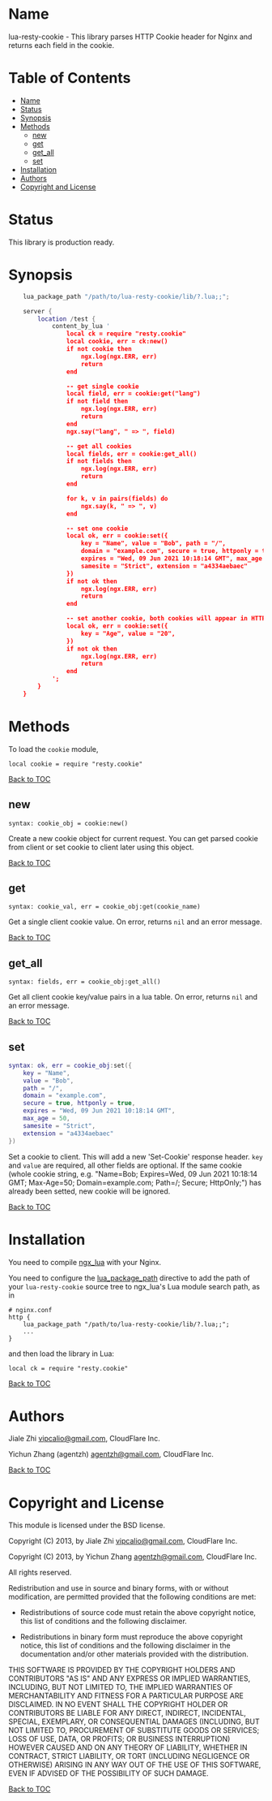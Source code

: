 Name
====

lua-resty-cookie - This library parses HTTP Cookie header for Nginx and returns each field in the cookie.

Table of Contents
=================

* [Name](#name)
* [Status](#status)
* [Synopsis](#synopsis)
* [Methods](#methods)
    * [new](#new)
    * [get](#get)
    * [get_all](#get_all)
    * [set](#set)
* [Installation](#installation)
* [Authors](#authors)
* [Copyright and License](#copyright-and-license)

Status
======

This library is production ready.

Synopsis
========
```lua
    lua_package_path "/path/to/lua-resty-cookie/lib/?.lua;;";

    server {
        location /test {
            content_by_lua '
                local ck = require "resty.cookie"
                local cookie, err = ck:new()
                if not cookie then
                    ngx.log(ngx.ERR, err)
                    return
                end

                -- get single cookie
                local field, err = cookie:get("lang")
                if not field then
                    ngx.log(ngx.ERR, err)
                    return
                end
                ngx.say("lang", " => ", field)

                -- get all cookies
                local fields, err = cookie:get_all()
                if not fields then
                    ngx.log(ngx.ERR, err)
                    return
                end

                for k, v in pairs(fields) do
                    ngx.say(k, " => ", v)
                end

                -- set one cookie
                local ok, err = cookie:set({
                    key = "Name", value = "Bob", path = "/",
                    domain = "example.com", secure = true, httponly = true,
                    expires = "Wed, 09 Jun 2021 10:18:14 GMT", max_age = 50,
                    samesite = "Strict", extension = "a4334aebaec"
                })
                if not ok then
                    ngx.log(ngx.ERR, err)
                    return
                end

                -- set another cookie, both cookies will appear in HTTP response
                local ok, err = cookie:set({
                    key = "Age", value = "20",
                })
                if not ok then
                    ngx.log(ngx.ERR, err)
                    return
                end
            ';
        }
    }
```

Methods
=======

To load the `cookie` module,

```
local cookie = require "resty.cookie"
```

[Back to TOC](#table-of-contents)

new
---
`syntax: cookie_obj = cookie:new()`

Create a new cookie object for current request. You can get parsed cookie from client or set cookie to client later using this object.

[Back to TOC](#table-of-contents)

get
---
`syntax: cookie_val, err = cookie_obj:get(cookie_name)`

Get a single client cookie value. On error, returns `nil` and an error message.

[Back to TOC](#table-of-contents)

get_all
-------
`syntax: fields, err = cookie_obj:get_all()`

Get all client cookie key/value pairs in a lua table. On error, returns `nil` and an error message.

[Back to TOC](#table-of-contents)

set
---
```lua
syntax: ok, err = cookie_obj:set({
    key = "Name",
    value = "Bob",
    path = "/",
    domain = "example.com",
    secure = true, httponly = true,
    expires = "Wed, 09 Jun 2021 10:18:14 GMT",
    max_age = 50,
    samesite = "Strict",
    extension = "a4334aebaec"
})
```

Set a cookie to client. This will add a new 'Set-Cookie' response header. `key` and `value` are required, all other fields are optional.
If the same cookie (whole cookie string, e.g. "Name=Bob; Expires=Wed, 09 Jun 2021 10:18:14 GMT; Max-Age=50; Domain=example.com; Path=/; Secure; HttpOnly;") has already been setted, new cookie will be ignored.

[Back to TOC](#table-of-contents)

Installation
============

You need to compile [ngx_lua](https://github.com/chaoslawful/lua-nginx-module/tags) with your Nginx.

You need to configure
the [lua_package_path](https://github.com/chaoslawful/lua-nginx-module#lua_package_path) directive to
add the path of your `lua-resty-cookie` source tree to ngx_lua's Lua module search path, as in

    # nginx.conf
    http {
        lua_package_path "/path/to/lua-resty-cookie/lib/?.lua;;";
        ...
    }

and then load the library in Lua:

    local ck = require "resty.cookie"

[Back to TOC](#table-of-contents)

Authors
=======

Jiale Zhi <vipcalio@gmail.com>, CloudFlare Inc.

Yichun Zhang (agentzh) <agentzh@gmail.com>, CloudFlare Inc.

[Back to TOC](#table-of-contents)

Copyright and License
=====================

This module is licensed under the BSD license.

Copyright (C) 2013, by Jiale Zhi <vipcalio@gmail.com>, CloudFlare Inc.

Copyright (C) 2013, by Yichun Zhang <agentzh@gmail.com>, CloudFlare Inc.

All rights reserved.

Redistribution and use in source and binary forms, with or without modification, are permitted provided that the following conditions are met:

* Redistributions of source code must retain the above copyright notice, this list of conditions and the following disclaimer.

* Redistributions in binary form must reproduce the above copyright notice, this list of conditions and the following disclaimer in the documentation and/or other materials provided with the distribution.

THIS SOFTWARE IS PROVIDED BY THE COPYRIGHT HOLDERS AND CONTRIBUTORS "AS IS" AND ANY EXPRESS OR IMPLIED WARRANTIES, INCLUDING, BUT NOT LIMITED TO, THE IMPLIED WARRANTIES OF MERCHANTABILITY AND FITNESS FOR A PARTICULAR PURPOSE ARE DISCLAIMED. IN NO EVENT SHALL THE COPYRIGHT HOLDER OR CONTRIBUTORS BE LIABLE FOR ANY DIRECT, INDIRECT, INCIDENTAL, SPECIAL, EXEMPLARY, OR CONSEQUENTIAL DAMAGES (INCLUDING, BUT NOT LIMITED TO, PROCUREMENT OF SUBSTITUTE GOODS OR SERVICES; LOSS OF USE, DATA, OR PROFITS; OR BUSINESS INTERRUPTION) HOWEVER CAUSED AND ON ANY THEORY OF LIABILITY, WHETHER IN CONTRACT, STRICT LIABILITY, OR TORT (INCLUDING NEGLIGENCE OR OTHERWISE) ARISING IN ANY WAY OUT OF THE USE OF THIS SOFTWARE, EVEN IF ADVISED OF THE POSSIBILITY OF SUCH DAMAGE.

[Back to TOC](#table-of-contents)

